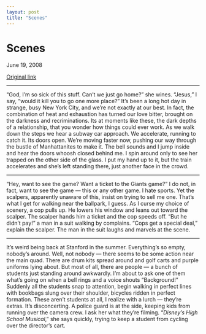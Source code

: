 ```yaml
---
layout: post
title: "Scenes"
---
```

Scenes
======

June 19, 2008

[Original link](http://www.aaronsw.com/weblog/scenes)

* * * * *

“God, I’m so sick of this stuff. Can’t we just go home?” she wines.
“Jesus,” I say, “would it kill you to go one more place?” It’s been a
long hot day in strange, busy New York City, and we’re not exactly at
our best. In fact, the combination of heat and exhaustion has turned our
love bitter, brought on the darkness and recriminations. Its at moments
like these, the dark depths of a relationship, that you wonder how
things could ever work. As we walk down the steps we hear a subway car
approach. We accelerate, running to catch it. Its doors open. We’re
moving faster now, pushing our way through the bustle of Manhattanites
to make it. The bell sounds and I jump inside and hear the doors whoosh
closed behind me. I spin around only to see her trapped on the other
side of the glass. I put my hand up to it, but the train accelerates and
she’s left standing there, just another face in the crowd.

* * * * *

“Hey, want to see the game? Want a ticket to the Giants game?” I do not,
in fact, want to see the game — this or any other game. I hate sports.
Yet the scalpers, apparently unaware of this, insist on trying to sell
me one. That’s what I get for walking near the ballpark, I guess. As I
curse my choice of scenery, a cop pulls up. He lowers his window and
leans out toward the scalper. The scalper hands him a ticket and the cop
speeds off. “But he didn’t pay!” a man in a suit walking by complains.
“Cops get a special deal,” explain the scalper. The man in the suit
laughs and marvels at the scene.

* * * * *

It’s weird being back at Stanford in the summer. Everything’s so empty,
nobody’s around. Well, not nobody — there seems to be some action near
the main quad. There are drum kits spread around and golf carts and
purple uniforms lying about. But most of all, there are people — a bunch
of students just standing around awkwardly. I’m about to ask one of them
what’s going on when a bell rings and a voice shouts “Background!”
Suddenly all the students snap to attention, begin walking in perfect
lines with bookbags slung over their shoulder, bicycles ridden in
perfect formation. These aren’t students at all, I realize with a lurch
— they’re extras. It’s disconcerting. A police guard is at the side,
keeping kids from running over the camera crew. I ask her what they’re
filming. “*Disney’s High School Musical*,” she says quickly, trying to
keep a student from cycling over the director’s cart.
